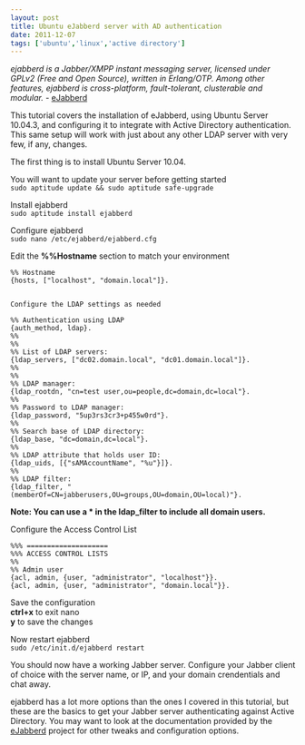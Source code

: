 ```yaml
---
layout: post
title: Ubuntu eJabberd server with AD authentication
date: 2011-12-07
tags: ['ubuntu','linux','active directory']
---
```


*ejabberd is a Jabber/XMPP instant messaging server, licensed under GPLv2 (Free and Open Source), written in Erlang/OTP. Among other features, ejabberd is cross-platform, fault-tolerant, clusterable and modular.* - <a href="http://www.ejabberd.im/" title="eJabberd" target="_blank">eJabberd</a>  

This tutorial covers the installation of eJabberd, using Ubuntu Server 10.04.3, and configuring it to integrate with Active Directory authentication.  This same setup will work with just about any other LDAP server with very few, if any, changes.  

  
The first thing is to install Ubuntu Server 10.04.  

You will want to update your server before getting started  
`sudo aptitude update && sudo aptitude safe-upgrade`  


Install ejabberd  
`sudo aptitude install ejabberd`  


Configure ejabberd  
`sudo nano /etc/ejabberd/ejabberd.cfg`  


Edit the **%%Hostname** section to match your environment  

    %% Hostname  
    {hosts, ["localhost", "domain.local"]}.  
    
    
    Configure the LDAP settings as needed  
    
    %% Authentication using LDAP  
    {auth_method, ldap}.  
    %%  
    %%  
    %% List of LDAP servers:  
    {ldap_servers, ["dc02.domain.local", "dc01.domain.local"]}.  
    %%  
    %%  
    %% LDAP manager:  
    {ldap_rootdn, "cn=test user,ou=people,dc=domain,dc=local"}.  
    %%  
    %% Password to LDAP manager:  
    {ldap_password, "5up3rs3cr3+p455w0rd"}.  
    %%  
    %% Search base of LDAP directory:  
    {ldap_base, "dc=domain,dc=local"}.  
    %%  
    %% LDAP attribute that holds user ID:  
    {ldap_uids, [{"sAMAccountName", "%u"}]}.  
    %%  
    %% LDAP filter:  
    {ldap_filter, "(memberOf=CN=jabberusers,OU=groups,OU=domain,OU=local)"}.  


**Note: You can use a * in the ldap_filter to include all domain users.**  

Configure the Access Control List  

    %%% ====================  
    %%% ACCESS CONTROL LISTS  
    %%  
    %% Admin user  
    {acl, admin, {user, "administrator", "localhost"}}.  
    {acl, admin, {user, "administrator", "domain.local"}}.  


Save the configuration  
**ctrl+x** to exit nano  
**y** to save the changes  

Now restart ejabberd  
`sudo /etc/init.d/ejabberd restart`  


You should now have a working Jabber server.  Configure your Jabber client of choice with the server name, or IP, and your domain crendentials and chat away.  

ejabberd has a lot more options than the ones I covered in this tutorial, but these are the basics to get your Jabber server authenticating against Active Directory.  You may want to look at the documentation provided by the <a href="http://www.ejabberd.im/" title="eJabberd" target="_blank">eJabberd</a> project for other tweaks and configuration options.
